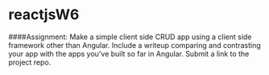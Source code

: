 # reactjsW6

####Assignment: Make a simple client side CRUD app using a client side framework other than Angular. Include a writeup comparing and contrasting your app with the apps you've built so far in Angular. Submit a link to the project repo.
